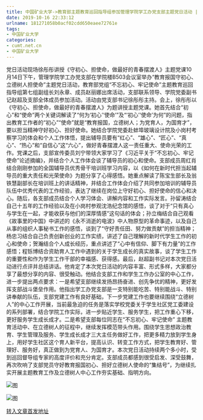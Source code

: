 ```yaml
---
title: 中国矿业大学->教育部主题教育巡回指导组参加管理学院学工办党支部主题党日活动 | cumt.net.cn
date: 2019-10-16 22:33:12
urlname: 181271058b0acf02cdd650eaee72761e
tags: 
- 中国矿业大学
categories:
- cumt.net.cn
- 中国矿业大学
---
```

党日活动现场徐彤彤讲授《守初心、担使命，做最好的青春摆渡人》主题党课10月14日下午，管理学院学工办党支部在学院楼B503会议室举办“教育报国守初心、立德树人担使命”主题党日活动，教育部党组“不忘初心、牢记使命”主题教育巡回指导组第七组副组长刘永章、成员赵丽娜出席活动，支部联系领导、学院党委副书记赵超及支部全体成员参加活动。活动由党支部书记徐彤彤主持。会上，徐彤彤以《守初心、担使命，做最好的青春摆渡人》为题讲授主题党课。她首先结合“初心”和“使命”两个关键词解读了“何为‘初心’‘使命’”及“‘初心’‘使命’为何”的问题，指出教育工作者的“初心”“使命”就是“教育报国，立德树人；为党育人，为国育才”，要以担当精神守好初心、担好使命。她结合学院党委赴蚌埠玻璃设计院及小岗村考察学习的体会和个人工作体悟，提出辅导员要有“红心”、“雄心”、“匠心”、“真心”、“热心”和“自信心”这“六心”，做好青春摆渡人这一责任重大、使命光荣的工作。党课之后，支部宣传委员刘宁带领大家学习了《习近平关于“不忘初心、牢记使命”论述摘编》，并结合个人工作体会谈了辅导员的初心和使命。支部成员周红肖结合刚刚参加的全国辅导员优秀骨干培训班学习内容，以《如何在新时代担当起辅导员的重大责任和光荣使命》为题分享了心得感悟。她重点解读了陈宝生部长及翁铁慧副部长在培训班上的讲话精神，并结合工作体会介绍了共同参加培训的辅导员队伍中优秀代表的工作经验，表达了继续在岗位上守好初心、担好使命的信心和决心。随后，各支部成员结合个人学习体会、讲解内容和工作实际发言。孙留涛结合自己十五年的工作经验以及在小岗村参观沈浩纪念馆的感悟，谈了对于“只有真心与学生在一起，才能收获与他们的深厚情感”这句话的体会；孙立梅结合自己观看《故事里的中国》中讲述的《永不消逝的电波》中人物原型的革命事迹，以及自己从事的组织人事秘书工作的感悟，谈到了“守好责任田、努力做贡献”的担当精神；杨忠习结合自己负责创新创业的工作实绩，讲述了自己理解的新时代学生工作的初心和使命；贺瀚结合个人成长经历，重点讲述了“心中有信仰、脚下有力量”的工作感悟；程铄博结合资助育人工作中遇到的关于学生成长的真实故事，谈了学生工作的重要性和作为学生工作干部的幸福感、获得感。最后，赵超副书记对本次党日活动进行点评并总结讲话。他肯定了本次党日活动的内容丰富、形式多样，大家都分享了最想分享的内容、很受触动。他结合支部工作和学生工作办公室的中心工作，进一步提出两点要求：一是希望支部继续发扬昂扬奋进、创先争优的精神，更好发挥支部战斗堡垒作用。他指出学工办党支部是一支特别能吃苦、特别能战斗、特别讲奉献的队伍，支部党建工作有良好基础，下一步党建工作也要继续围绕“立德树人”的中心工作开展，当前最急迫的任务是落实学校党委关于学生社区党工委建设的系列部署，结合学院工作实际，进一步贴近学生、服务学生，把工作重心下移，更好服务学生成长成才。二是希望支部每位同志在“不忘初心、牢记使命” 主题教育活动中、在立德树人的征程中，继续发挥模范带头作用。围绕学生思想政治教育、学生管理及服务、学生成长成才三大主任务做好工作，把更多精力放到学生身上，用好学生社区这个育人新平台，提高认识、转变工作方式，把学生教育好、管理好、服务好，真正做到为党育人、为国育才。本次党日活动持续两个多小时，受到巡回督导组专家的高度评价和充分肯定。支部成员都感到很受启发、深受鼓舞，再次吹响了支部党员守好教育报国初心、担好立德树人使命的“集结号”，为继续扎实开展主题教育工作及立德树人中心工作夯实基础、指明方向。

![图](http://xwzx.cumt.edu.cn/_upload/article/images/e7/e4/1cd55d4546ae885a4256258764cf/860234a2-224b-4cc5-a70e-e4ad67d7dd27.jpg)

![图](http://xwzx.cumt.edu.cn/_upload/article/images/e7/e4/1cd55d4546ae885a4256258764cf/3b16a928-f578-455f-ace8-12e3b3b7cfca.jpg)

[转入文章首发地址](http://xwzx.cumt.edu.cn/51/96/c523a545174/page.htm)